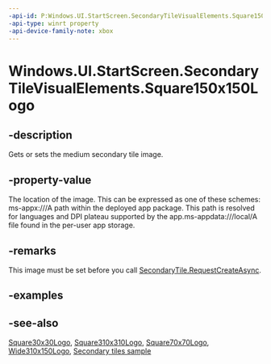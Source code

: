 ```yaml
---
-api-id: P:Windows.UI.StartScreen.SecondaryTileVisualElements.Square150x150Logo
-api-type: winrt property
-api-device-family-note: xbox
---
```


<!-- Property syntax
public Windows.Foundation.Uri Square150x150Logo { get;  set; }
-->

# Windows.UI.StartScreen.SecondaryTileVisualElements.Square150x150Logo

## -description
Gets or sets the medium secondary tile image.

## -property-value
The location of the image. This can be expressed as one of these schemes: <termdeflist><termdef><name>ms-appx:///</name>A path within the deployed app package. This path is resolved for languages and DPI plateau supported by the app.</termdef><termdef><name>ms-appdata:///local/</name>A file found in the per-user app storage.</termdef></termdeflist>

## -remarks
This image must be set before you call [SecondaryTile.RequestCreateAsync](secondarytile_requestcreateasync_1444672734.md).

## -examples

## -see-also
[Square30x30Logo](secondarytilevisualelements_square30x30logo.md), [Square310x310Logo](secondarytilevisualelements_square310x310logo.md), [Square70x70Logo](secondarytilevisualelements_square70x70logo.md), [Wide310x150Logo](secondarytilevisualelements_wide310x150logo.md), [Secondary tiles sample](https://github.com/microsoftarchive/msdn-code-gallery-microsoft/tree/master/Official%20Windows%20Platform%20Sample/Secondary%20tiles%20sample)
